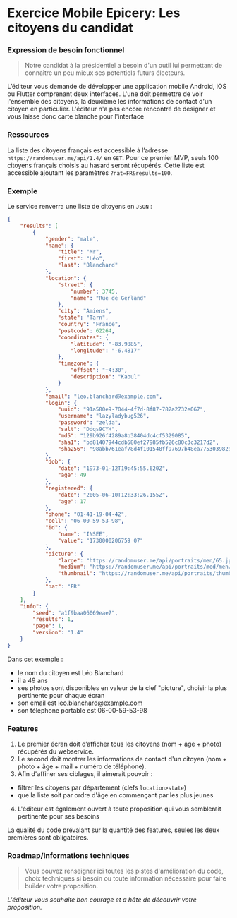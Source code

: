 # Exercice Mobile Epicery: Les citoyens du candidat

### Expression de besoin fonctionnel

> Notre candidat à la présidentiel a besoin d'un outil lui permettant de connaître un peu mieux ses potentiels futurs électeurs.

L’éditeur vous demande de développer une application mobile Android, iOS ou Flutter comprenant deux interfaces. L'une doit permettre de voir l'ensemble des citoyens, la deuxième les informations de contact d'un citoyen en particulier. L'éditeur n'a pas encore rencontré de designer et vous laisse donc carte blanche pour l'interface


### Ressources

La liste des citoyens français est accessible à l’adresse `https://randomuser.me/api/1.4/` en `GET`.
Pour ce premier MVP, seuls 100 citoyens français choisis au hasard seront récupérés. Cette liste est accessible ajoutant les paramètres `?nat=FR&results=100`.

### Exemple

Le service renverra une liste de citoyens en `JSON` :

```json
{
    "results": [
        {
            "gender": "male",
            "name": {
                "title": "Mr",
                "first": "Léo",
                "last": "Blanchard"
            },
            "location": {
                "street": {
                    "number": 3745,
                    "name": "Rue de Gerland"
                },
                "city": "Amiens",
                "state": "Tarn",
                "country": "France",
                "postcode": 62264,
                "coordinates": {
                    "latitude": "-83.9885",
                    "longitude": "-6.4817"
                },
                "timezone": {
                    "offset": "+4:30",
                    "description": "Kabul"
                }
            },
            "email": "leo.blanchard@example.com",
            "login": {
                "uuid": "91a580e9-7044-4f7d-8f87-782a2732e067",
                "username": "lazyladybug526",
                "password": "zelda",
                "salt": "Ddqs9CYH",
                "md5": "129b926f4289a8b38404dc4cf5329085",
                "sha1": "bd81407944cdb580ef27985fb526c80c3c3217d2",
                "sha256": "98abb761eaf78d4f101548ff97697b48ea7753039829c42b9ba17c5cd7727c5b"
            },
            "dob": {
                "date": "1973-01-12T19:45:55.620Z",
                "age": 49
            },
            "registered": {
                "date": "2005-06-10T12:33:26.155Z",
                "age": 17
            },
            "phone": "01-41-19-04-42",
            "cell": "06-00-59-53-98",
            "id": {
                "name": "INSEE",
                "value": "1730000206759 07"
            },
            "picture": {
                "large": "https://randomuser.me/api/portraits/men/65.jpg",
                "medium": "https://randomuser.me/api/portraits/med/men/65.jpg",
                "thumbnail": "https://randomuser.me/api/portraits/thumb/men/65.jpg"
            },
            "nat": "FR"
        }
    ],
    "info": {
        "seed": "a1f9baa06069eae7",
        "results": 1,
        "page": 1,
        "version": "1.4"
    }
}
```

Dans cet exemple :

- le nom du citoyen est Léo Blanchard
- il a 49 ans
- ses photos sont disponibles en valeur de la clef "picture", choisir la plus pertinente pour chaque écran
- son email est leo.blanchard@example.com
- son téléphone portable est 06-00-59-53-98

### Features

1. Le premier écran doit d’afficher tous les citoyens (nom +  âge + photo) récupérés du webservice.
2. Le second doit montrer les informations de contact d'un citoyen (nom + photo + âge + mail + numéro de téléphone).
3. Afin d'affiner ses ciblages, il aimerait pouvoir :
  - filtrer les citoyens par département (clefs `location>state`)
  - que la liste soit par ordre d'âge en commençant par les plus jeunes
4. L'éditeur est également ouvert à toute proposition qui vous semblerait pertinente pour ses besoins

La qualité du code prévalant sur la quantité des features, seules les deux premières sont obligatoires.


### Roadmap/Informations techniques

> Vous pouvez renseigner ici toutes les pistes d'amélioration du code, choix techniques si besoin ou toute information nécessaire pour faire builder votre proposition.

*L'éditeur vous souhaite bon courage et a hâte de découvrir votre proposition.*